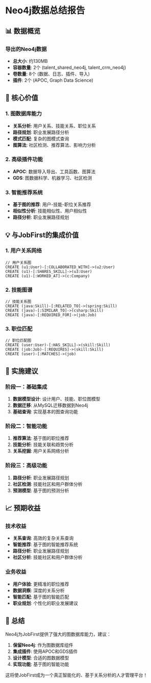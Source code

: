 # Neo4j数据总结报告

## 📊 数据概览

### 导出的Neo4j数据
- **总大小**: 约130MB
- **容器数量**: 2个 (talent_shared_neo4j, talent_crm_neo4j)
- **卷数量**: 8个 (数据、日志、插件、导入)
- **插件**: 2个 (APOC, Graph Data Science)

## 🎯 核心价值

### 1. 图数据库能力
- **关系分析**: 用户关系、技能关系、职位关系
- **路径规划**: 职业发展路径分析
- **模式匹配**: 复杂的图模式查询
- **图算法**: 社区检测、推荐算法、影响力分析

### 2. 高级插件功能
- **APOC**: 数据导入导出、工具函数、图算法
- **GDS**: 图数据科学、机器学习、社区检测

### 3. 智能推荐系统
- **基于图的推荐**: 用户-技能-职位关系推荐
- **相似性分析**: 技能相似性、用户相似性
- **路径分析**: 职业发展路径规划

## 💡 与JobFirst的集成价值

### 1. 用户关系网络
```cypher
// 用户关系图
CREATE (u1:User)-[:COLLABORATED_WITH]->(u2:User)
CREATE (u1)-[:SHARES_SKILL]->(u3:User)
CREATE (u1)-[:WORKED_AT]->(c:Company)
```

### 2. 技能图谱
```cypher
// 技能关系图
CREATE (java:Skill)-[:RELATED_TO]->(spring:Skill)
CREATE (java)-[:SIMILAR_TO]->(csharp:Skill)
CREATE (java)-[:REQUIRED_FOR]->(job:Job)
```

### 3. 职位匹配
```cypher
// 职位匹配图
CREATE (user:User)-[:HAS_SKILL]->(skill:Skill)
CREATE (job:Job)-[:REQUIRES]->(skill:Skill)
CREATE (user)-[:MATCHES]->(job)
```

## 🚀 实施建议

### 阶段一：基础集成
1. **数据模型设计**: 设计用户、技能、职位图模型
2. **数据迁移**: 从MySQL迁移数据到Neo4j
3. **基础查询**: 实现基本的图查询功能

### 阶段二：智能功能
1. **推荐算法**: 基于图的职位推荐
2. **技能分析**: 技能关联和趋势分析
3. **关系挖掘**: 用户关系网络分析

### 阶段三：高级功能
1. **路径分析**: 职业发展路径规划
2. **社区检测**: 技能社区和用户群体分析
3. **预测模型**: 基于图的预测分析

## 📈 预期收益

### 技术收益
- **关系查询**: 高效的复杂关系查询
- **智能推荐**: 基于图的智能推荐系统
- **路径分析**: 职业发展路径规划
- **社区分析**: 技能社区和用户群体分析

### 业务收益
- **用户体验**: 更精准的职位推荐
- **数据洞察**: 深度的关系分析
- **智能匹配**: 基于图的智能匹配
- **职业规划**: 个性化的职业发展建议

## 🎯 总结

Neo4j为JobFirst提供了强大的图数据库能力，建议：

1. **保留Neo4j**: 作为图数据库组件
2. **集成插件**: 使用APOC和GDS插件
3. **设计模型**: 合适的图数据模型
4. **实现功能**: 基于图的智能功能

这将使JobFirst成为一个真正智能化的、基于关系分析的人才管理平台！
